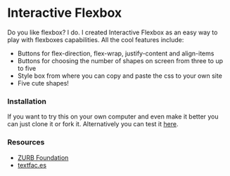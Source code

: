 # Interactive Flexbox

Do you like flexbox? I do. I created Interactive Flexbox as an easy way to play with flexboxes capabilities. All the cool features include:

- Buttons for flex-direction, flex-wrap, justify-content and align-items
- Buttons for choosing the number of shapes on screen from three to up to five
- Style box from where you can copy and paste the css to your own site
- Five cute shapes!

### Installation

If you want to try this on your own computer and even make it better you can just clone it or fork it. Alternatively you can test it [here][link].

### Resources

- [ZURB Foundation][zurb]
- [textfac.es][es]

[link]: <http://mkarvonen.tech/interactive-flexbox/>
[zurb]: <https://foundation.zurb.com/>
[es]: <https://textfac.es/>